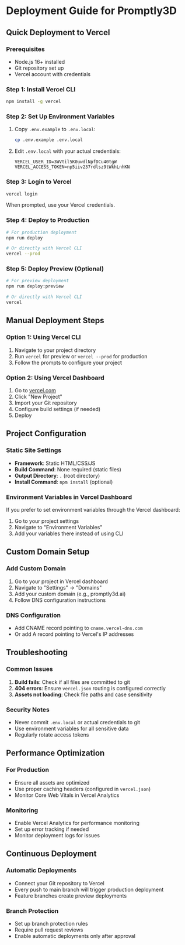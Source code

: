 # Deployment Guide for Promptly3D

## Quick Deployment to Vercel

### Prerequisites
- Node.js 16+ installed
- Git repository set up
- Vercel account with credentials

### Step 1: Install Vercel CLI
```bash
npm install -g vercel
```

### Step 2: Set Up Environment Variables
1. Copy `.env.example` to `.env.local`:
   ```bash
   cp .env.example .env.local
   ```

2. Edit `.env.local` with your actual credentials:
   ```env
   VERCEL_USER_ID=3WVtil5K0uwdlNpfDCu40tgW
   VERCEL_ACCESS_TOKEN=np5iiv237rdlsz9tWkhLnhKN
   ```

### Step 3: Login to Vercel
```bash
vercel login
```
When prompted, use your Vercel credentials.

### Step 4: Deploy to Production
```bash
# For production deployment
npm run deploy

# Or directly with Vercel CLI
vercel --prod
```

### Step 5: Deploy Preview (Optional)
```bash
# For preview deployment
npm run deploy:preview

# Or directly with Vercel CLI
vercel
```

## Manual Deployment Steps

### Option 1: Using Vercel CLI
1. Navigate to your project directory
2. Run `vercel` for preview or `vercel --prod` for production
3. Follow the prompts to configure your project

### Option 2: Using Vercel Dashboard
1. Go to [vercel.com](https://vercel.com)
2. Click "New Project"
3. Import your Git repository
4. Configure build settings (if needed)
5. Deploy

## Project Configuration

### Static Site Settings
- **Framework**: Static HTML/CSS/JS
- **Build Command**: None required (static files)
- **Output Directory**: `.` (root directory)
- **Install Command**: `npm install` (optional)

### Environment Variables in Vercel Dashboard
If you prefer to set environment variables through the Vercel dashboard:
1. Go to your project settings
2. Navigate to "Environment Variables"
3. Add your variables there instead of using CLI

## Custom Domain Setup

### Add Custom Domain
1. Go to your project in Vercel dashboard
2. Navigate to "Settings" → "Domains"
3. Add your custom domain (e.g., promptly3d.ai)
4. Follow DNS configuration instructions

### DNS Configuration
- Add CNAME record pointing to `cname.vercel-dns.com`
- Or add A record pointing to Vercel's IP addresses

## Troubleshooting

### Common Issues
1. **Build fails**: Check if all files are committed to git
2. **404 errors**: Ensure `vercel.json` routing is configured correctly
3. **Assets not loading**: Check file paths and case sensitivity

### Security Notes
- Never commit `.env.local` or actual credentials to git
- Use environment variables for all sensitive data
- Regularly rotate access tokens

## Performance Optimization

### For Production
- Ensure all assets are optimized
- Use proper caching headers (configured in `vercel.json`)
- Monitor Core Web Vitals in Vercel Analytics

### Monitoring
- Enable Vercel Analytics for performance monitoring
- Set up error tracking if needed
- Monitor deployment logs for issues

## Continuous Deployment

### Automatic Deployments
- Connect your Git repository to Vercel
- Every push to main branch will trigger production deployment
- Feature branches create preview deployments

### Branch Protection
- Set up branch protection rules
- Require pull request reviews
- Enable automatic deployments only after approval 